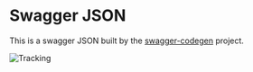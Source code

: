 # Swagger JSON
This is a swagger JSON built by the [swagger-codegen](https://github.com/swagger-api/swagger-codegen) project.

![Tracking](https://trackingexperiment.azurewebsites.net/api/TrackRequest?path=azure-sdk-for-net%2F%2Fsrc%2FSDKs%2FDataMigration%2FManagement.DataMigration%2FREADME.md "Tracking")
